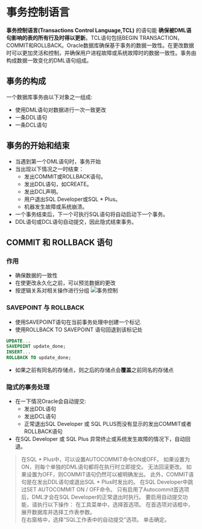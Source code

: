 # 事务控制语言
**事务控制语言(Transactions Control Language,TCL)** 的语句能 **确保被DML语句影响的表的所有行及时得以更新**。TCL语句包括BEGIN TRANSACTION，COMMIT和ROLLBACK。Oracle数据库确保基于事务的数据一致性。在更改数据时可以更加灵活和控制，并确保用户进程故障或系统故障时的数据一致性。事务由构成数据一致变化的DML语句组成。
## 事务的构成
一个数据库事务由以下对象之一组成:
- 使用DML语句对数据进行一次一致更改
- 一条DDL语句
- 一条DCL语句
## 事务的开始和结束
- 当遇到第一个DML语句时，事务开始
- 当出现以下情况之一时结束：
  - 发出COMMIT或ROLLBACK语句。
  - 发出DDL语句，如CREATE。
  - 发出DCL声明。
  - 用户退出SQL Developer或SQL * Plus。
  - 机器发生故障或系统崩溃。
- 一个事务结束后，下一个可执行SQL语句将自动启动下一个事务。
- DDL语句或DCL语句自动提交，因此隐式结束事务。
## COMMIT 和 ROLLBACK 语句
### 作用
- 确保数据的一致性
- 在使更改永久化之前，可以预览数据的更改
- 按逻辑关系对相关操作进行分组
![事务控制](https://ws1.sinaimg.cn/large/e50fdd0bly1fhqjkrkapnj20gm09iq2z.jpg)
### SAVEPOINT 与 ROLLBACK
- 使用SAVEPOINT语句在当前事务处理中创建一个标记.
- 使用ROLLBACK TO SAVEPOINT 语句回退到该标记处
```sql
UPDATE...
SAVEPOINT update_done;
INSERT...
ROLLBACK TO update_done;
```
- 如果之前有同名的存储点，则之后的存储点会**覆盖**之前同名的存储点
### 隐式的事务处理
- 在一下情况Oracle会自动提交:
  - 发出DDL语句
  - 发出DCL语句
  - 正常退出SQL Developer 或 SQL PLUS而没有显示的发出COMMIT或者ROLLBACK语句
- 在SQL Developer 或 SQL Plus 异常终止或系统发生故障的情况下，自动回退。
> 在SQL * Plus中，可以设置AUTOCOMMIT命令ON或OFF。 如果设置为ON，则每个单独的DML语句都将在执行时立即提交。 无法回滚更改。 如果设置为OFF，则COMMIT语句仍然可以被明确发出。 此外，COMMIT语句是在发出DDL语句或退出SQL * Plus时发出的。 在SQL Developer中跳过SET AUTOCOMMIT ON / OFF命令。 只有启用了Autocommit首选项后，DML才会在SQL Developer的正常退出时执行。 要启用自动提交功能，请执行以下操作：
> 在工具菜单中，选择首选项。 在首选项对话框中，展开数据库并选择工作表参数。  
> 在右窗格中，选择“SQL工作表中的自动提交”选项。 单击确定。
